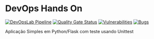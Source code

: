 # DevOps Hands On
[![DevOpsLab Pipeline](https://github.com/mfliberato/devopslab/actions/workflows/pipeline.yml/badge.svg)](https://github.com/mfliberato/devopslab/actions/workflows/pipeline.yml)
[![Quality Gate Status](https://sonarcloud.io/api/project_badges/measure?project=id=mfliberato_devopslab&metric=alert_status)](https://sonarcloud.io/summary/new_code?id=mfliberato_devopslab)
[![Vulnerabilities](https://sonarcloud.io/api/project_badges/measure?project=mfliberato_devopslab-t05&metric=vulnerabilities)](https://sonarcloud.io/summary/new_code?id=mfliberato_devopslab)
[![Bugs](https://sonarcloud.io/api/project_badges/measure?project=mfliberato_devopslab&metric=bugs)](https://sonarcloud.io/summary/new_code?id=mfliberato_devopslab)

Aplicação Simples em Python/Flask com teste usando Unittest
